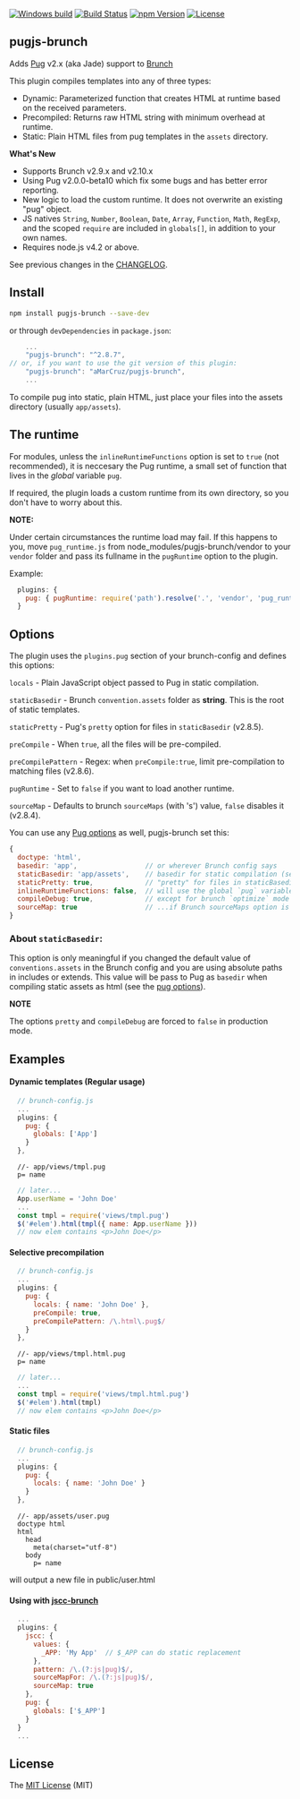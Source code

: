 [![Windows build][wbuild-image]][wbuild-url]
[![Build Status][build-image]][build-url]
[![npm Version][npm-image]][npm-url]
[![License][license-image]][license-url]

## pugjs-brunch

Adds [Pug](https://pugjs.org) v2.x (aka Jade) support to [Brunch](http://brunch.io)

This plugin compiles templates into any of three types:

- Dynamic: Parameterized function that creates HTML at runtime based on the received parameters.
- Precompiled: Returns raw HTML string with minimum overhead at runtime.
- Static: Plain HTML files from pug templates in the `assets` directory.

**What's New**

- Supports Brunch v2.9.x and v2.10.x
- Using Pug v2.0.0-beta10 which fix some bugs and has better error reporting.
- New logic to load the custom runtime. It does not overwrite an existing "pug" object.
- JS natives `String`, `Number`, `Boolean`, `Date`, `Array`, `Function`, `Math`, `RegExp`, and the scoped `require` are included in `globals[]`, in addition to your own names.
- Requires node.js v4.2 or above.

See previous changes in the [CHANGELOG](https://github.com/aMarCruz/pugjs-brunch/blob/master/CHANGELOG.md).


## Install

```bash
npm install pugjs-brunch --save-dev
```

or through `devDependencies` in `package.json`:

```js
    ...
    "pugjs-brunch": "^2.8.7",
// or, if you want to use the git version of this plugin:
    "pugjs-brunch": "aMarCruz/pugjs-brunch",
    ...
```

To compile pug into static, plain HTML, just place your files into the assets directory (usually `app/assets`).


## The runtime

For modules, unless the `inlineRuntimeFunctions` option is set to `true` (not recommended), it is neccesary the Pug runtime, a small set of function that lives in the *global* variable `pug`.

If required, the plugin loads a custom runtime from its own directory, so you don't have to worry about this.

**NOTE:**

Under certain circumstances the runtime load may fail. If this happens to you, move `pug_runtime.js` from node_modules/pugjs-brunch/vendor to your `vendor` folder and pass its fullname in the `pugRuntime` option to the plugin.

Example:
```js
  plugins: {
    pug: { pugRuntime: require('path').resolve('.', 'vendor', 'pug_runtime.js') }
  }
```

## Options

The plugin uses the `plugins.pug` section of your brunch-config and defines this options:

`locals` - Plain JavaScript object passed to Pug in static compilation.

`staticBasedir` - Brunch `convention.assets` folder as **string**. This is the root of static templates.

`staticPretty` - Pug's `pretty` option for files in `staticBasedir` (v2.8.5).

`preCompile` - When `true`, all the files will be pre-compiled.

`preCompilePattern` - Regex: when `preCompile:true`, limit pre-compilation to matching files (v2.8.6).

`pugRuntime` - Set to `false` if you want to load another runtime.

`sourceMap` - Defaults to brunch `sourceMaps` (with 's') value, `false` disables it (v2.8.4).

You can use any [Pug options](https://pugjs.org/api/reference.html) as well, pugjs-brunch set this:

```js
{
  doctype: 'html',
  basedir: 'app',                 // or wherever Brunch config says
  staticBasedir: 'app/assets',    // basedir for static compilation (see bellow)
  staticPretty: true,             // "pretty" for files in staticBasedir
  inlineRuntimeFunctions: false,  // will use the global `pug` variable
  compileDebug: true,             // except for brunch `optimize` mode (production)
  sourceMap: true                 // ...if Brunch sourceMaps option is enabled
}
```

### About `staticBasedir`:

This option is only meaningful if you changed the default value of `conventions.assets` in the Brunch config and you are using absolute paths in includes or extends. This value will be pass to Pug as `basedir` when compiling static assets as html (see the [pug options](https://pugjs.org/api/reference.html#options)).


**NOTE**

The options `pretty` and `compileDebug` are forced to `false` in production mode.


## Examples

#### Dynamic templates (Regular usage)

```js
  // brunch-config.js
  ...
  plugins: {
    pug: {
      globals: ['App']
    }
  },
```

```jade
  //- app/views/tmpl.pug
  p= name
```

```js
  // later...
  App.userName = 'John Doe'
  ...
  const tmpl = require('views/tmpl.pug')
  $('#elem').html(tmpl({ name: App.userName }))
  // now elem contains <p>John Doe</p>
```

#### Selective precompilation

```js
  // brunch-config.js
  ...
  plugins: {
    pug: {
      locals: { name: 'John Doe' },
      preCompile: true,
      preCompilePattern: /\.html\.pug$/
    }
  },
```

```jade
  //- app/views/tmpl.html.pug
  p= name
```

```js
  // later...
  ...
  const tmpl = require('views/tmpl.html.pug')
  $('#elem').html(tmpl)
  // now elem contains <p>John Doe</p>
```

#### Static files

```js
  // brunch-config.js
  ...
  plugins: {
    pug: {
      locals: { name: 'John Doe' }
    }
  },
```

```jade
  //- app/assets/user.pug
  doctype html
  html
    head
      meta(charset="utf-8")
    body
      p= name
```

will output a new file in public/user.html


#### Using with [jscc-brunch](https://www.npmjs.com/package/jscc-brunch)

```js
  ...
  plugins: {
    jscc: {
      values: {
        _APP: 'My App'  // $_APP can do static replacement
      },
      pattern: /\.(?:js|pug)$/,
      sourceMapFor: /\.(?:js|pug)$/,
      sourceMap: true
    },
    pug: {
      globals: ['$_APP']
    }
  }
  ...
```

## License

The [MIT License](LICENCE) (MIT)

[npm-image]:      https://img.shields.io/npm/v/pugjs-brunch.svg
[npm-url]:        https://www.npmjs.com/package/pugjs-brunch
[license-image]:  https://img.shields.io/npm/l/express.svg
[license-url]:    https://github.com/aMarCruz/pugjs-brunch/blob/master/LICENSE

[build-image]:    https://img.shields.io/travis/aMarCruz/pugjs-brunch.svg
[build-url]:      https://travis-ci.org/aMarCruz/pugjs-brunch
[wbuild-image]:   https://ci.appveyor.com/api/projects/status/3www03fp83018461?svg=true
[wbuild-url]:     https://ci.appveyor.com/project/aMarCruz/pugjs-brunch
